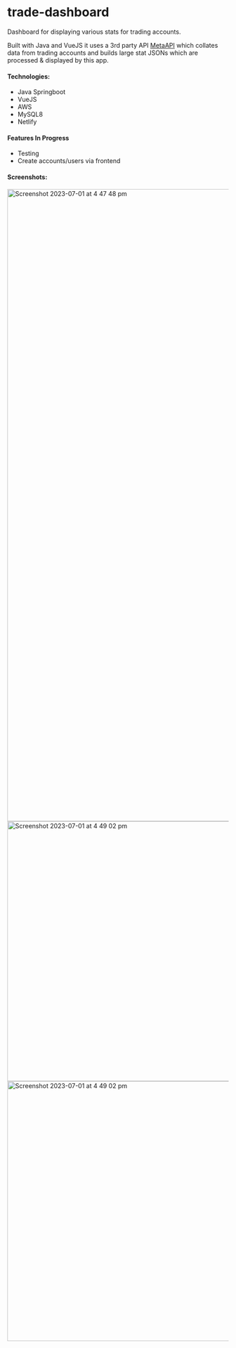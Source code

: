 # trade-dashboard

Dashboard for displaying various stats for trading accounts.

Built with Java and VueJS it uses a 3rd party API [MetaAPI](https://metaapi.cloud/) which collates
data from trading accounts and builds large stat JSONs which are processed & displayed by this app.

#### Technologies:

- Java Springboot
- VueJS
- AWS
- MySQL8
- Netlify

#### Features In Progress

- Testing
- Create accounts/users via frontend

#### Screenshots:
<img width="1440" alt="Screenshot 2023-07-01 at 4 47 48 pm" src="https://github.com/jwtly10/trade-dashboard/assets/39057715/a5ff93b8-a36e-4d3a-81bf-ec3bd13557c2">

<img width="592" alt="Screenshot 2023-07-01 at 4 49 02 pm" src="https://github.com/jwtly10/trade-dashboard/assets/39057715/2d1d6610-6eed-445f-9802-b880f37257a1">

<img width="592" alt="Screenshot 2023-07-01 at 4 49 02 pm" src="https://github.com/jwtly10/trade-dashboard/assets/39057715/24022fd6-751a-42db-b757-3cc26ae421f8">
